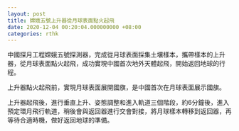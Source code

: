 ```yaml
---
layout: post
title: 嫦娥五號上升器從月球表面點火起飛
date: 2020-12-04 00:20:04.000000000 +08:00
categories: rthk
---
```


中國探月工程嫦娥五號探測器，完成從月球表面採集土壤樣本，攜帶樣本的上升器，從月球表面點火起飛，成功實現中國首次地外天體起飛，開始返回地球的行程。

上升器點火起飛前，實現月球表面展開國旗，是中國首次在月球表面展示國旗。

上升器起飛後，進行垂直上升、姿態調整和進入軌道三個階段，約6分鐘後，進入預定環月飛行軌道，稍後會與返回器進行交會對接，將月球樣本轉移到返回器，再等待合適時機，做好返回地球的準備。
